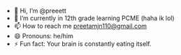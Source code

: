 - 👋 Hi, I’m @preeett
- 🌱 I’m currently in 12th grade learning PCME (haha ik lol)
- 📫 How to reach me preetamjn110@gmail.com
- 😄 Pronouns: he/him
- ⚡ Fun fact: Your brain is constantly eating itself.

<!---
preeett/preeett is a ✨ special ✨ repository because its `README.md` (this file) appears on your GitHub profile.
You can click the Preview link to take a look at your changes.
--->
